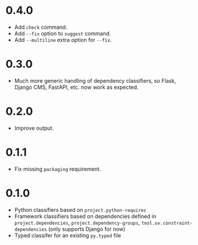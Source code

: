 # 0.4.0

- Add `check` command.
- Add `--fix` option to `suggest` command.
- Add `--multiline` extra option for `--fix`.

# 0.3.0

- Much more generic handling of dependency classifiers, so Flask, Django CMS, FastAPI, etc. now work as expected.

# 0.2.0

- Improve output.

# 0.1.1

- Fix missing `packaging` requirement.

# 0.1.0

- Python classifiers based on `project.python-requires`
- Framework classifiers based on dependencies defined in `project.dependencies`, `project.dependency-groups`, `tool.uv.constraint-dependencies` (only supports Django for now)
- Typed classifer for an existing `py.typed` file
